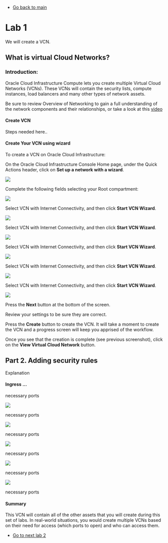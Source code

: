 - [Go back to main](README.md)
# Lab 1

We will create a VCN.

## What is virtual Cloud Networks?

### Introduction: 

Oracle Cloud Infrastructure Compute lets you create multiple Virtual Cloud Networks (VCNs). These VCNs will contain the security lists, compute instances, load balancers and many other types of network assets.

Be sure to review Overview of Networking to gain a full understanding of the network components and their relationships, or take a look at this [video](/https://www.youtube.com/embed/mIYSgeX5FkM) 


#### Create VCN

Steps needed here..


#### Create Your VCN using wizard

To create a VCN on Oracle Cloud Infrastructure:

On the Oracle Cloud Infrastructure Console Home page, under the Quick Actions header, click on **Set up a network with a wizard**.

![](./files/vcn/vcn_0.png)

Complete the following fields selecting your Root compartment:

![](./files/vcn/vcn_1.png)

Select VCN with Internet Connectivity, and then click **Start VCN Wizard**.

![](./files/vcn/vcn_2.png)

Select VCN with Internet Connectivity, and then click **Start VCN Wizard**.

![](./files/vcn/vcn_3.png)

Select VCN with Internet Connectivity, and then click **Start VCN Wizard**.

![](./files/vcn/vcn_4.png)

Select VCN with Internet Connectivity, and then click **Start VCN Wizard**.

![](./files/vcn/vcn_5.png)

Select VCN with Internet Connectivity, and then click **Start VCN Wizard**.


![](./files/vcn/vcn_6.png)

Press the **Next** button at the bottom of the screen.
 
Review your settings to be sure they are correct.
 
 
Press the **Create** button to create the VCN. It will take a moment to create the VCN and a progress screen will keep you apprised of the workflow.
 
 
Once you see that the creation is complete (see previous screenshot), click on the **View Virtual Cloud Network** button.

## Part 2. Adding security rules

Explanation

#### Ingress ...

necessary ports 

![](./files/vcn/ingress_0.png)

necessary ports 


![](./files/vcn/ingress_1.png)


necessary ports 

![](./files/vcn/ingress_2.png)


necessary ports 

![](./files/vcn/ingress_3.png)


necessary ports 

![](./files/vcn/ingress_4.png)

necessary ports 


#### Summary
This VCN will contain all of the other assets that you will create during this set of labs. In real-world situations, you would create multiple VCNs based on their need for access (which ports to open) and who can access them.
 

- [Go to next lab 2](step2.md)
